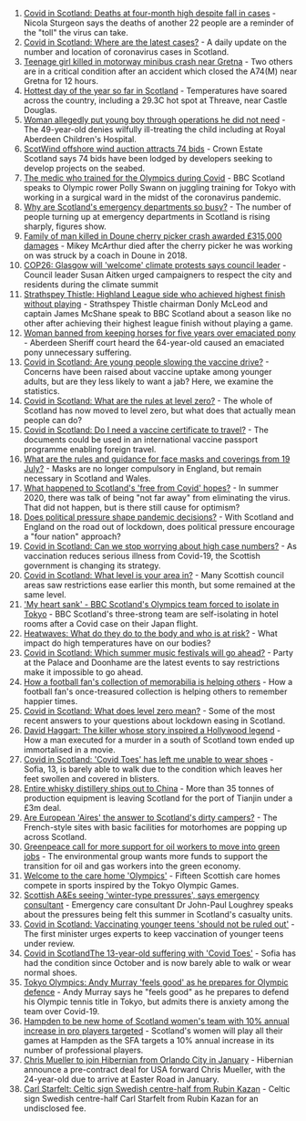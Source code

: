 1. [Covid in Scotland: Deaths at four-month high despite fall in cases](https://www.bbc.co.uk/news/uk-scotland-57931530) - Nicola Sturgeon says the deaths of another 22 people are a reminder of the "toll" the virus can take.
2. [Covid in Scotland: Where are the latest cases?](https://www.bbc.co.uk/news/uk-scotland-53511877) - A daily update on the number and location of coronavirus cases in Scotland.
3. [Teenage girl killed in motorway minibus crash near Gretna](https://www.bbc.co.uk/news/uk-scotland-south-scotland-57923753) - Two others are in a critical condition after an accident which closed the A74(M) near Gretna for 12 hours.
4. [Hottest day of the year so far in Scotland](https://www.bbc.co.uk/news/uk-scotland-south-scotland-57933457) - Temperatures have soared across the country, including a 29.3C hot spot at Threave, near Castle Douglas.
5. [Woman allegedly put young boy through operations he did not need](https://www.bbc.co.uk/news/uk-scotland-north-east-orkney-shetland-57926971) - The 49-year-old denies wilfully ill-treating the child including at Royal Aberdeen Children's Hospital.
6. [ScotWind offshore wind auction attracts 74 bids](https://www.bbc.co.uk/news/uk-scotland-scotland-business-57904501) - Crown Estate Scotland says 74 bids have been lodged by developers seeking to develop projects on the seabed.
7. [The medic who trained for the Olympics during Covid](https://www.bbc.co.uk/sport/olympics/57585733) - BBC Scotland speaks to Olympic rower Polly Swann on juggling training for Tokyo with working in a surgical ward in the midst of the coronavirus pandemic.
8. [Why are Scotland's emergency departments so busy?](https://www.bbc.co.uk/news/uk-scotland-57903066) - The number of people turning up at emergency departments in Scotland is rising sharply, figures show.
9. [Family of man killed in Doune cherry picker crash awarded £315,000 damages](https://www.bbc.co.uk/news/uk-scotland-tayside-central-57917241) - Mikey McArthur died after the cherry picker he was working on was struck by a coach in Doune in 2018.
10. [COP26: Glasgow will 'welcome' climate protests says council leader](https://www.bbc.co.uk/news/uk-scotland-57927933) - Council leader Susan Aitken urged campaigners to respect the city and residents during the climate summit
11. [Strathspey Thistle: Highland League side who achieved highest finish without playing](https://www.bbc.co.uk/sport/football/57796420) - Strathspey Thistle chairman Donly McLeod and captain James McShane speak to BBC Scotland about a season like no other after achieving their highest league finish without playing a game.
12. [Woman banned from keeping horses for five years over emaciated pony](https://www.bbc.co.uk/news/uk-scotland-north-east-orkney-shetland-57926970) - Aberdeen Sheriff court heard the 64-year-old caused an emaciated pony unnecessary suffering.
13. [Covid in Scotland: Are young people slowing the vaccine drive?](https://www.bbc.co.uk/news/uk-scotland-57915106) - Concerns have been raised about vaccine uptake among younger adults, but are they less likely to want a jab? Here, we examine the statistics.
14. [Covid in Scotland: What are the rules at level zero?](https://www.bbc.co.uk/news/uk-scotland-53166816) - The whole of Scotland has now moved to level zero, but what does that actually mean people can do?
15. [Covid in Scotland: Do I need a vaccine certificate to travel?](https://www.bbc.co.uk/news/uk-scotland-57519070) - The documents could be used in an international vaccine passport programme enabling foreign travel.
16. [What are the rules and guidance for face masks and coverings from 19 July?](https://www.bbc.co.uk/news/health-51205344) - Masks are no longer compulsory in England, but remain necessary in Scotland and Wales.
17. [What happened to Scotland's 'free from Covid' hopes?](https://www.bbc.co.uk/news/uk-scotland-57742212) - In summer 2020, there was talk of being "not far away" from eliminating the virus. That did not happen, but is there still cause for optimism?
18. [Does political pressure shape pandemic decisions?](https://www.bbc.co.uk/news/uk-scotland-scotland-politics-57737414) - With Scotland and England on the road out of lockdown, does political pressure encourage a "four nation" approach?
19. [Covid in Scotland: Can we stop worrying about high case numbers?](https://www.bbc.co.uk/news/uk-scotland-57581952) - As vaccination reduces serious illness from Covid-19, the Scottish government is changing its strategy.
20. [Covid in Scotland: What level is your area in?](https://www.bbc.co.uk/news/uk-scotland-57076243) - Many Scottish council areas saw restrictions ease earlier this month, but some remained at the same level.
21. ['My heart sank' - BBC Scotland's Olympics team forced to isolate in Tokyo](https://www.bbc.co.uk/news/uk-scotland-57903624) - BBC Scotland's three-strong team are self-isolating in hotel rooms after a Covid case on their Japan flight.
22. [Heatwaves: What do they do to the body and who is at risk?](https://www.bbc.co.uk/news/health-49112807) - What impact do high temperatures have on our bodies?
23. [Covid in Scotland: Which summer music festivals will go ahead?](https://www.bbc.co.uk/news/uk-scotland-57887600) - Party at the Palace and Doonhame are the latest events to say restrictions make it impossible to go ahead.
24. [How a football fan's collection of memorabilia is helping others](https://www.bbc.co.uk/news/uk-england-57655620) - How a football fan's once-treasured collection is helping others to remember happier times.
25. [Covid in Scotland: What does level zero mean?](https://www.bbc.co.uk/news/uk-scotland-57838053) - Some of the most recent answers to your questions about lockdown easing in Scotland.
26. [David Haggart: The killer whose story inspired a Hollywood legend](https://www.bbc.co.uk/news/uk-scotland-south-scotland-57650595) - How a man executed for a murder in a south of Scotland town ended up immortalised in a movie.
27. [Covid in Scotland: 'Covid Toes' has left me unable to wear shoes](https://www.bbc.co.uk/news/uk-scotland-57865404) - Sofia, 13, is barely able to walk due to the condition which leaves her feet swollen and covered in blisters.
28. [Entire whisky distillery ships out to China](https://www.bbc.co.uk/news/uk-scotland-scotland-business-57825081) - More than 35 tonnes of production equipment is leaving Scotland for the port of Tianjin under a £3m deal.
29. [Are European 'Aires' the answer to Scotland's dirty campers?](https://www.bbc.co.uk/news/uk-scotland-57803377) - The French-style sites with basic facilities for motorhomes are popping up across Scotland.
30. [Greenpeace call for more support for oil workers to move into green jobs](https://www.bbc.co.uk/news/uk-scotland-57936319) - The environmental group wants more funds to support the transition for oil and gas workers into the green economy.
31. [Welcome to the care home 'Olympics'](https://www.bbc.co.uk/news/uk-scotland-57936247) - Fifteen Scottish care homes compete in sports inspired by the Tokyo Olympic Games.
32. [Scottish A&Es seeing 'winter-type pressures', says emergency consultant](https://www.bbc.co.uk/news/uk-scotland-57919940) - Emergency care consultant Dr John-Paul Loughrey speaks about the pressures being felt this summer in Scotland's casualty units.
33. [Covid in Scotland: Vaccinating younger teens 'should not be ruled out'](https://www.bbc.co.uk/news/uk-scotland-57906908) - The first minister urges experts to keep vaccination of younger teens under review.
34. [Covid in ScotlandThe 13-year-old suffering with 'Covid Toes'](https://www.bbc.co.uk/news/uk-scotland-57867125) - Sofia has had the condition since October and is now barely able to walk or wear normal shoes.
35. [Tokyo Olympics: Andy Murray 'feels good' as he prepares for Olympic defence](https://www.bbc.co.uk/sport/olympics/57925491) - Andy Murray says he "feels good" as he prepares to defend his Olympic tennis title in Tokyo, but admits there is anxiety among the team over Covid-19.
36. [Hampden to be new home of Scotland women's team with 10% annual increase in pro players targeted](https://www.bbc.co.uk/sport/football/57926179) - Scotland's women will play all their games at Hampden as the SFA targets a 10% annual increase in its number of professional players.
37. [Chris Mueller to join Hibernian from Orlando City in January](https://www.bbc.co.uk/sport/football/57932771) - Hibernian announce a pre-contract deal for USA forward Chris Mueller, with the 24-year-old due to arrive at Easter Road in January.
38. [Carl Starfelt: Celtic sign Swedish centre-half from Rubin Kazan](https://www.bbc.co.uk/sport/football/57844402) - Celtic sign Swedish centre-half Carl Starfelt from Rubin Kazan for an undisclosed fee.
